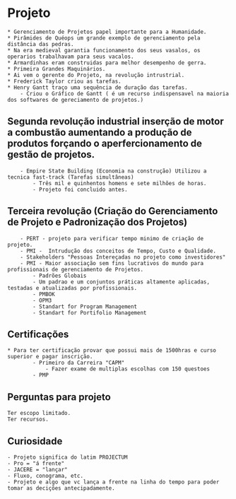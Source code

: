 # Projeto

    * Gerenciamento de Projetos papel importante para a Humanidade.
    * Pirâmides de Quéops um grande exemplo de gerenciamento pela distância das pedras.
    * Na era medieval garantia funcionamento dos seus vasalos, os operarios trabalhavam para seus vacalos.
    * Armardinhas eram construidas para melhor desempenho de gerra.
    * Primeira Grandes Maquinários.
    * Ai vem o gerente do Projeto, na revolução intrustrial.
    * Frederick Taylor criou as tarefas.
    * Henry Gantt traço uma sequência de duração das tarefas.
        - Criou o Gráfico de Gantt ( é um recurso indispensavel na maioria dos softwares de gereciamento de projetos.)
    
## Segunda revolução industrial inserção de motor a combustão aumentando a produção de produtos forçando o aperfercionamento de gestão de projetos.
        - Empire State Building (Economia na construção) Utilizou a tecnica fast-track (Tarefas simultâneas)
            - Três mil e quinhentos homens e sete milhões de horas.
            - Projeto foi concluido antes.

    
## Terceira revolução (Criação do Gerenciamento de Projeto e Padronização dos Projetos)
        - PERT - projeto para verificar tempo minimo de criação de projeto.
        - PMI -  Intrudução dos conceitos de Tempo, Custo e Qualidade.
        - Stakeholders "Pessoas Intereçadas no projeto como investidores"
        - PMI - Maior associação sem fins lucrativos do mundo para profissionais de gerenciamento de Projetos.
            - Padrões Globais 
            - Um padrao e um conjuntos práticas altamente aplicadas, testadas e atualizadas por profissionais.
            - PMBOK
            - OPM3
            - Standart for Program Management
            - Standart for Portifolio Management
## Certificações
    * Para ter certificação provar que possui mais de 1500hras e curso superior e pagar inscrição.
            - Primeiro da Carreira "CAPM" 
                - Fazer exame de multiplas escolhas com 150 questoes
            - PMP 
## Perguntas para projeto
    Ter escopo limitado.
    Ter recursos.
    
## Curiosidade
    - Projeto significa do latim PROJECTUM 
    - Pro = "á frente"
    - JACERE = "lançar"
    - Fluxo, conograma, etc.
    - Projeto e algo que vc lança a frente na linha do tempo para poder tomar as decições antecipadamente.
